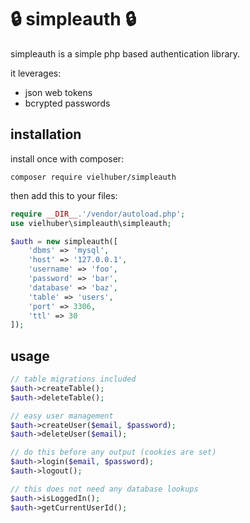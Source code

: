 # 🔒 simpleauth 🔒

simpleauth is a simple php based authentication library.

it leverages:

-   json web tokens
-   bcrypted passwords

## installation

install once with composer:

```
composer require vielhuber/simpleauth
```

then add this to your files:

```php
require __DIR__.'/vendor/autoload.php';
use vielhuber\simpleauth\simpleauth;

$auth = new simpleauth([
    'dbms' => 'mysql',
    'host' => '127.0.0.1',
    'username' => 'foo',
    'password' => 'bar',
    'database' => 'baz',
    'table' => 'users',
    'port' => 3306,
    'ttl' => 30
]);
```

## usage

```php
// table migrations included
$auth->createTable();
$auth->deleteTable();

// easy user management
$auth->createUser($email, $password);
$auth->deleteUser($email);

// do this before any output (cookies are set)
$auth->login($email, $password);
$auth->logout();

// this does not need any database lookups
$auth->isLoggedIn();
$auth->getCurrentUserId();
```
